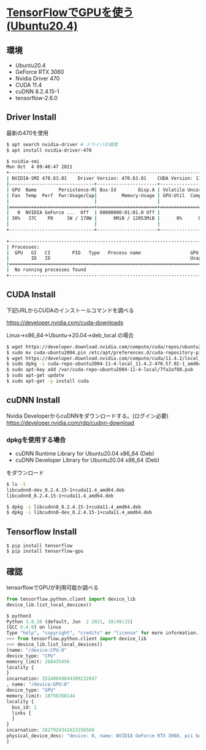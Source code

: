 # [TensorFlowでGPUを使う(Ubuntu20.4)](https://marimelon.github.io/knowledge/knowledge/linux/tensorflow-gpu_ubuntu20.4)

## 環境
- Ubuntu20.4
- GeForce RTX 3060
- Nvidia Driver 470
- CUDA 11.4
- cuDNN 8.2.4.15-1
- tensorflow-2.6.0

## Driver Install

最新の470を使用

```sh
$ apt search nvidia-driver # ドライバの検索
$ apt install nvidia-driver-470
```

```sh
$ nvidia-smi
Mon Oct  4 09:46:47 2021       
+-----------------------------------------------------------------------------+
| NVIDIA-SMI 470.63.01    Driver Version: 470.63.01    CUDA Version: 11.4     |
|-------------------------------+----------------------+----------------------+
| GPU  Name        Persistence-M| Bus-Id        Disp.A | Volatile Uncorr. ECC |
| Fan  Temp  Perf  Pwr:Usage/Cap|         Memory-Usage | GPU-Util  Compute M. |
|                               |                      |               MIG M. |
|===============================+======================+======================|
|   0  NVIDIA GeForce ...  Off  | 00000000:01:01.0 Off |                  N/A |
| 30%   37C    P0     1W / 170W |      0MiB / 12053MiB |      0%      Default |
|                               |                      |                  N/A |
+-------------------------------+----------------------+----------------------+
                                                                               
+-----------------------------------------------------------------------------+
| Processes:                                                                  |
|  GPU   GI   CI        PID   Type   Process name                  GPU Memory |
|        ID   ID                                                   Usage      |
|=============================================================================|
|  No running processes found                                                 |
+-----------------------------------------------------------------------------+
```

## CUDA Install

下記URLからCUDAのインストールコマンドを調べる

<https://developer.nvidia.com/cuda-downloads>


Linux->x86_64->Ubuntu->20.04->deb_local の場合
```sh
$ wget https://developer.download.nvidia.com/compute/cuda/repos/ubuntu2004/x86_64/cuda-ubuntu2004.pin
$ sudo mv cuda-ubuntu2004.pin /etc/apt/preferences.d/cuda-repository-pin-600
$ wget https://developer.download.nvidia.com/compute/cuda/11.4.2/local_installers/cuda-repo-ubuntu2004-11-4-local_11.4.2-470.57.02-1_amd64.deb
$ sudo dpkg -i cuda-repo-ubuntu2004-11-4-local_11.4.2-470.57.02-1_amd64.deb
$ sudo apt-key add /var/cuda-repo-ubuntu2004-11-4-local/7fa2af80.pub
$ sudo apt-get update
$ sudo apt-get -y install cuda
```

## cuDNN Install

Nvidia DeveloperからcuDNNをダウンロードする。(ログイン必要)  
<https://developer.nvidia.com/rdp/cudnn-download>

### dpkgを使用する場合

- cuDNN Runtime Library for Ubuntu20.04 x86_64 (Deb)  
- cuDNN Developer Library for Ubuntu20.04 x86_64 (Deb)

をダウンロード

```sh
$ ls -1
libcudnn8-dev_8.2.4.15-1+cuda11.4_amd64.deb
libcudnn8_8.2.4.15-1+cuda11.4_amd64.deb

$ dpkg -i libcudnn8_8.2.4.15-1+cuda11.4_amd64.deb
$ dpkg -i libcudnn8-dev_8.2.4.15-1+cuda11.4_amd64.deb
```

## Tensorflow Install

```
$ pip install tensorflow
$ pip install tensorflow-gpu
```

## 確認

tensorflowでGPUが利用可能か調べる

```py
from tensorflow.python.client import device_lib
device_lib.list_local_devices()
```

```python
$ python3
Python 3.8.10 (default, Jun  2 2021, 10:49:15) 
[GCC 9.4.0] on linux
Type "help", "copyright", "credits" or "license" for more information.
>>> from tensorflow.python.client import device_lib
>>> device_lib.list_local_devices()
[name: "/device:CPU:0"
device_type: "CPU"
memory_limit: 268435456
locality {
}
incarnation: 15140049844309232047
, name: "/device:GPU:0"
device_type: "GPU"
memory_limit: 10756358144
locality {
  bus_id: 1
  links {
  }
}
incarnation: 2827924341623256560
physical_device_desc: "device: 0, name: NVIDIA GeForce RTX 3060, pci bus id: 0000:01:01.0, compute capability: 8.6"
]
```